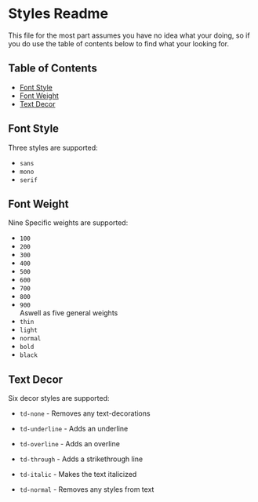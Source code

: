 # Styles Readme

This file for the most part assumes you have no idea what your doing, so if you do use the table of contents below to find what your looking for.

## Table of Contents
- [Font Style](#font-style)
- [Font Weight](#font-weight)
- [Text Decor](#text-decor)


## Font Style
Three styles are supported:
- `sans`
- `mono`
- `serif`

## Font Weight
Nine Specific weights are supported:
- `100`
- `200`
- `300`
- `400`
- `500`
- `600`
- `700`
- `800`
- `900`  
Aswell as five general weights
- `thin`
- `light`
- `normal`
- `bold`
- `black`

## Text Decor
Six decor styles are supported:
- `td-none` - Removes any text-decorations 

- `td-underline` - Adds an underline

- `td-overline` - Adds an overline

- `td-through` - Adds a strikethrough line

- `td-italic` - Makes the text italicized

- `td-normal` - Removes any styles from text